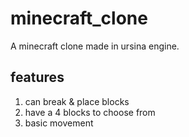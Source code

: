 # minecraft_clone
A minecraft clone made in ursina engine.

## features
1. can break & place blocks
2. have a 4 blocks to choose from
3. basic movement
